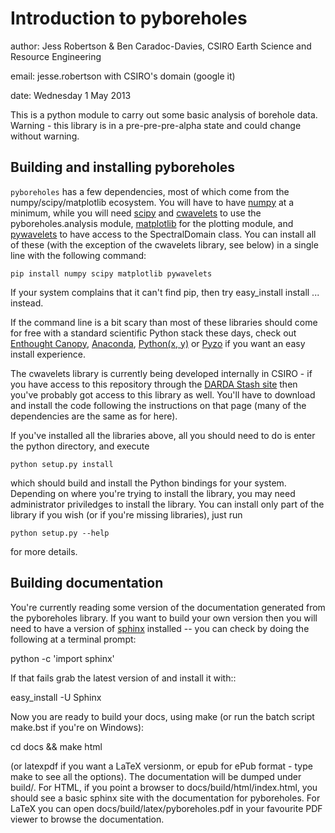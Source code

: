Introduction to pyboreholes
===========================

author: Jess Robertson & Ben Caradoc-Davies, CSIRO Earth Science and Resource Engineering

email: jesse.robertson with CSIRO's domain (google it)

date: Wednesday 1 May 2013

This is a python module to carry out some basic analysis of borehole data. Warning - this library is in a pre-pre-pre-alpha state and could change without warning.

Building and installing pyboreholes
-----------------------------------

`pyboreholes` has a few dependencies, most of which come from the numpy/scipy/matplotlib ecosystem. You will have to have [numpy][1] at a minimum, while you will need [scipy][2] and [cwavelets][3] to use the pyboreholes.analysis module, [matplotlib][4] for the plotting module, and [pywavelets][5] to have access to the SpectralDomain class. You can install all of these (with the exception of the cwavelets library, see below) in a single line with the following command:

    pip install numpy scipy matplotlib pywavelets

If your system complains that it can't find pip, then try easy_install install ... instead.

If the command line is a bit scary than most of these libraries should come for free with a standard scientific Python stack these days, check out [Enthought Canopy][6], [Anaconda][7], [Python(x, y)][8] or [Pyzo][11] if you want an easy install experience.

The cwavelets library is currently being developed internally in CSIRO - if you have access to this repository through the [DARDA Stash site][9] then you've probably got access to this library as well. You'll have to download and install the code following the instructions on that page (many of the dependencies are the same as for here).

If you've installed all the libraries above, all you should need to do is enter the python directory, and execute

    python setup.py install

which should build and install the Python bindings for your system. Depending on where you're trying to install the library, you may need administrator priviledges to install the library. You can install only part of the library if you wish (or if you're missing libraries), just run

    python setup.py --help

for more details.

Building documentation
----------------------

You're currently reading some version of the documentation generated from the pyboreholes library. If you want to build your own version then you will need to have a version of [sphinx][10] installed -- you can check by doing the following at a terminal prompt:

  python -c 'import sphinx'

If that fails grab the latest version of and install it with::

  easy_install -U Sphinx

Now you are ready to build your docs, using make (or run the batch script make.bst if you're on Windows):

  cd docs && make html

(or latexpdf if you want a LaTeX versionm, or epub for ePub format - type make to see all the options). The documentation will be dumped under build/<format>. For HTML, if you point a browser to docs/build/html/index.html, you should see a basic sphinx site with the documentation for pyboreholes. For LaTeX you can open docs/build/latex/pyboreholes.pdf in your favourite PDF viewer to browse the documentation.

[1]: http://numpy.org
[2]: http://scipy.org
[3]: https://stash.csiro.au/projects/DARDA/repos/cwavelets/browse
[4]: http://matplotlib.org
[5]: http://www.pybytes.com/pywavelets/
[6]: https://www.enthought.com/products/canopy/
[7]: https://store.continuum.io/cshop/anaconda/
[8]: https://code.google.com/p/pythonxy/
[9]: https://stash.csiro.au/projects/DARDA
[10]: http://sphinx.pocoo.org/
[11]: http://www.pyzo.org/